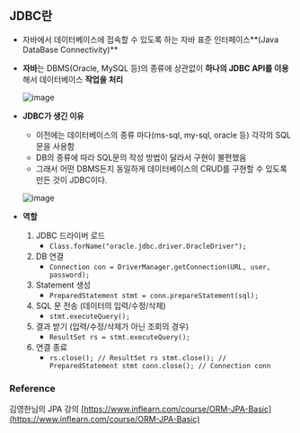 ## **JDBC란**

- 자바에서 데이터베이스에 접속할 수 있도록 하는 자바 표준 인터페이스**(Java DataBase Connectivity)**
- **자바**는 DBMS(Oracle, MySQL 등)의 종류에 상관없이 **하나의 JDBC API를 이용**해서 데이터베이스 **작업을 처리**
    
    ![image](https://user-images.githubusercontent.com/77563814/170852731-e788378c-c7ae-49c6-a8d3-25e9d09d0b5f.png)
    

- **JDBC가 생긴 이유**
    - 이전에는 데이터베이스의 종류 마다(ms-sql, my-sql, oracle 등) 각각의 SQL문을 사용함
    - DB의 종류에 따라 SQL문의 작성 방법이 달라서 구현이 불편했음
    - 그래서 어떤 DBMS든지 동일하게 데이터베이스의 CRUD를 구현할 수 있도록 만든 것이 JDBC이다.
    
    ![image](https://user-images.githubusercontent.com/77563814/170852737-a5d62c5f-5b20-43f3-904e-ac42f3b1cd33.png)
    

- **역할**
    1. JDBC 드라이버 로드
        - `Class.forName("oracle.jdbc.driver.OracleDriver");`
    2. DB 연결
        - `Connection con = DriverManager.getConnection(URL, user, password);`
    3. Statement 생성
        - `PreparedStatement stmt = conn.prepareStatement(sql);`
    4. SQL 문 전송 (데이터의 입력/수정/삭제)
        - `stmt.executeQuery();`
    5. 결과 받기 (입력/수정/삭제가 아닌 조회의 경우)
        - `ResultSet rs = stmt.executeQuery();`
    6. 연결 종료
        - `rs.close(); // ResultSet rs
        stmt.close(); // PreparedStatement stmt
        conn.close(); // Connection conn`
        
        
### Reference

김영한님의 JPA 강의 [https://www.inflearn.com/course/ORM-JPA-Basic](https://www.inflearn.com/course/ORM-JPA-Basic)
